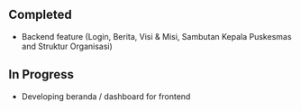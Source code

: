 ## Completed
- Backend feature (Login, Berita, Visi & Misi, Sambutan Kepala Puskesmas and Struktur Organisasi)

## In Progress
- Developing beranda / dashboard for frontend
